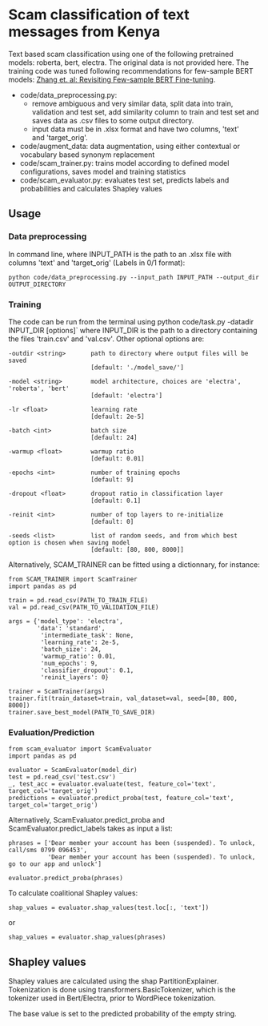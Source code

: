 # Scam classification of text messages from Kenya

Text based scam classification using one of the following pretrained models: roberta, bert, electra. 
The original data is not provided here. 
The training code was tuned following recommendations for few-sample BERT models:
<a href="[http://example.com/](https://arxiv.org/abs/2006.05987)" target="_blank">Zhang et. al: Revisiting Few-sample BERT Fine-tuning</a>.
 



- code/data_preprocessing.py: 
     - remove ambiguous and very similar data, split data into train, validation and test set, add similarity column to train and test set and saves  data as .csv files to some output directory. 
     - input data must be in .xlsx format and have two columns, 'text'  
       and 'target_orig'. 
- code/augment_data: data augmentation, using either contextual or vocabulary based synonym replacement 
- code/scam_trainer.py: trains model according to defined model configurations, saves model and training statistics
- code/scam_evaluator.py: evaluates test set, predicts labels and probabilities and calculates Shapley values 

## Usage

### Data preprocessing 

In command line, where INPUT_PATH is the path to an .xlsx file with columns 'text' and 'target_orig' (Labels in 0/1 format):  

`python code/data_preprocessing.py --input_path INPUT_PATH --output_dir OUTPUT_DIRECTORY`

### Training 

The code can be run from the terminal using
python code/task.py -datadir INPUT_DIR [options]`
where INPUT_DIR is the path to a directory containing the files 'train.csv' and 'val.csv'.
Other optional options are: 

```
-outdir <string>       path to directory where output files will be saved 
                       [default: './model_save/']

-model <string>        model architecture, choices are 'electra', 'roberta', 'bert'
                       [default: 'electra']

-lr <float>            learning rate
                       [default: 2e-5]

-batch <int>           batch size
                       [default: 24]

-warmup <float>        warmup ratio 
                       [default: 0.01]
                       
-epochs <int>          number of training epochs 
                       [default: 9]
                                         
-dropout <float>       dropout ratio in classification layer
                       [default: 0.1]  

-reinit <int>          number of top layers to re-initialize
                       [default: 0] 
                       
-seeds <list>          list of random seeds, and from which best option is chosen when saving model
                       [default: [80, 800, 8000]]
```

Alternatively, SCAM_TRAINER can be fitted using a dictionnary, for instance: 

```
from SCAM_TRAINER import ScamTrainer
import pandas as pd

train = pd.read_csv(PATH_TO_TRAIN_FILE)
val = pd.read_csv(PATH_TO_VALIDATION_FILE)

args = {'model_type': 'electra',  
        'data': 'standard', 
         'intermediate_task': None, 
         'learning_rate': 2e-5, 
         'batch_size': 24,
         'warmup_ratio': 0.01, 
         'num_epochs': 9, 
         'classifier_dropout': 0.1,
         'reinit_layers': 0}

trainer = ScamTrainer(args)
trainer.fit(train_dataset=train, val_dataset=val, seed=[80, 800, 8000])
trainer.save_best_model(PATH_TO_SAVE_DIR)
```

### Evaluation/Prediction

```
from scam_evaluator import ScamEvaluator
import pandas as pd

evaluator = ScamEvaluator(model_dir)
test = pd.read_csv('test.csv')
_, test_acc = evaluator.evaluate(test, feature_col='text', target_col='target_orig')
predictions = evaluator.predict_proba(test, feature_col='text', target_col='target_orig')
```

Alternatively, ScamEvaluator.predict_proba and ScamEvaluator.predict_labels takes as input a list: 
```
phrases = ['Dear member your account has been (suspended). To unlock, call/sms 0799 096453', 
           'Dear member your account has been (suspended). To unlock, go to our app and unlock']
           
evaluator.predict_proba(phrases)
```

To calculate coalitional Shapley values: 
```
shap_values = evaluator.shap_values(test.loc[:, 'text'])
```
or 
```
shap_values = evaluator.shap_values(phrases)
```

## Shapley values

Shapley values are calculated using the shap PartitionExplainer. 
Tokenization is done using transformers.BasicTokenizer, which is the tokenizer used in Bert/Electra, prior to WordPiece tokenization. 

The base value is set to the predicted probability of the empty string. 
